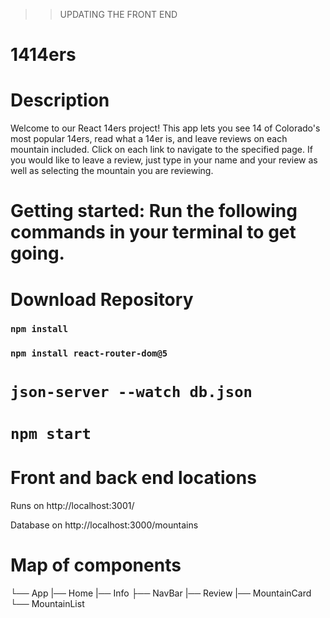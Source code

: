 
>> UPDATING THE FRONT END

# 1414ers

# Description

Welcome to our React 14ers project! This app lets you see 14 of Colorado's most popular 14ers, read what a 14er is, and leave reviews on each mountain included. Click on each link to navigate to the specified page. If you would like to leave a review, just type in your name and your review as well as selecting the mountain you are reviewing.

# Getting started: Run the following commands in your terminal to get going.

# Download Repository

### `npm install`

### `npm install react-router-dom@5`

# `json-server --watch db.json`

# `npm start`

# Front and back end locations

Runs on http://localhost:3001/

Database on http://localhost:3000/mountains

# Map of components

└── App
|── Home
|── Info
├── NavBar
|── Review
|── MountainCard
└── MountainList
